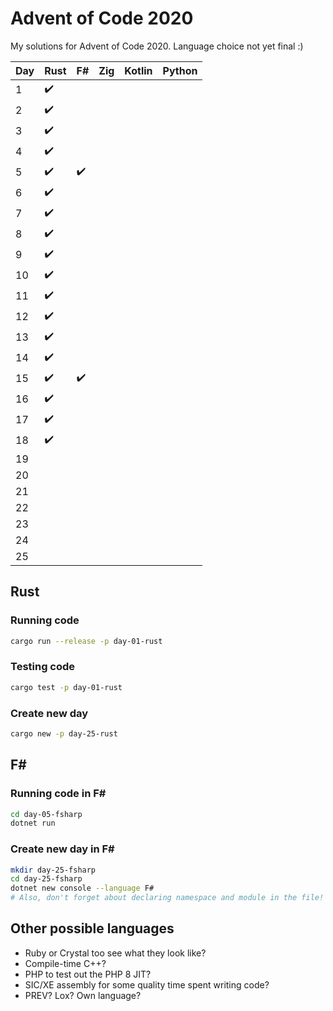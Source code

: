 # Advent of Code 2020

My solutions for Advent of Code 2020. Language choice not yet final :)

| Day | Rust | F#  | Zig | Kotlin | Python |
| --- | ---- | --- | --- | ------ | ------ |
| 1   | ✔️   |     |     |        |        |
| 2   | ✔️   |     |     |        |        |
| 3   | ✔️   |     |     |        |        |
| 4   | ✔️   |     |     |        |        |
| 5   | ✔️   | ✔️  |     |        |        |
| 6   | ✔️   |     |     |        |        |
| 7   | ✔️   |     |     |        |        |
| 8   | ✔️   |     |     |        |        |
| 9   | ✔️   |     |     |        |        |
| 10  | ✔️   |     |     |        |        |
| 11  | ✔️   |     |     |        |        |
| 12  | ✔️   |     |     |        |        |
| 13  | ✔️   |     |     |        |        |
| 14  | ✔️   |     |     |        |        |
| 15  | ✔️   | ✔️  |     |        |        |
| 16  | ✔️   |     |     |        |        |
| 17  | ✔️   |     |     |        |        |
| 18  | ✔️   |     |     |        |        |
| 19  |      |     |     |        |        |
| 20  |      |     |     |        |        |
| 21  |      |     |     |        |        |
| 22  |      |     |     |        |        |
| 23  |      |     |     |        |        |
| 24  |      |     |     |        |        |
| 25  |      |     |     |        |        |

## Rust

### Running code

```bash
cargo run --release -p day-01-rust
```

### Testing code

```bash
cargo test -p day-01-rust
```

### Create new day

```bash
cargo new -p day-25-rust
```

## F\#

### Running code in F\#

```bash
cd day-05-fsharp
dotnet run
```

### Create new day in F\#

```bash
mkdir day-25-fsharp
cd day-25-fsharp
dotnet new console --language F#
# Also, don't forget about declaring namespace and module in the file!
```

## Other possible languages

- Ruby or Crystal too see what they look like?
- Compile-time C++?
- PHP to test out the PHP 8 JIT?
- SIC/XE assembly for some quality time spent writing code?
- PREV? Lox? Own language?
